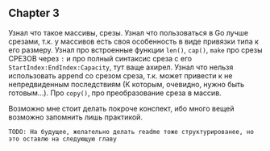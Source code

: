 ## Chapter 3
Узнал что такое массивы, срезы. Узнал что пользоваться в Go лучше срезами, т.к. у массивов есть своя особенность в виде привязки типа к его размеру. Узнал про встроенные функции `len()`, `cap()`, `make` про срезы СРЕЗОВ через `:` и про полный синтаксис среза с его `StartIndex:EndIndex:Capacity`, тут ваще ахирел. Узнал что нельзя использовать append со срезом среза, т.к. может привести к не непредвиденным последствиям (К которым, очевидно, нужно быть готовым...).  Про `copy()`, про преобразование среза в массив.

Возможно мне стоит делать покроче конспект, ибо много вещей возможно запомнить лишь практикой.

    TODO: На будущее, желательно делать readme тоже структурированее, но это оставлю на следующую главу